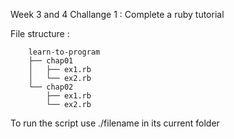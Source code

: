 Week 3 and 4 Challange 1 : Complete a ruby tutorial

File structure :

		learn-to-program  
  		├── chap01   
  		│   ├── ex1.rb  
  		│   └── ex2.rb  
  		└── chap02  
      		├── ex1.rb  
      		└── ex2.rb

To run the script use ./filename in its current folder